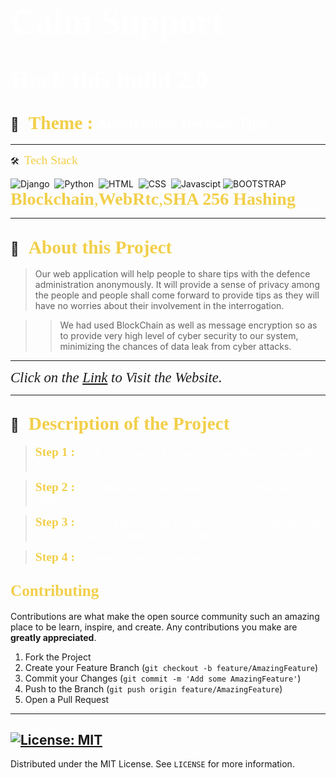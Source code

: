 # <span style="color:#fff; font-family: 'Bebas Neue'; font-size: 2em;">**Calm Support** </span>

# <span style="color:#fff; font-family: 'Bebas Neue'; font-size: 1.4em;">**Hack this build 2.0** </span>

##  💼 &nbsp; <span style="color: #f2cf4a; font-family: Babas; font-size: 1.4em;">**Theme :**</span><span style="color:#fff; font-family: 'Bebas Neue'; font-size: 1.2em;">  Anonymous Defence Tips
</span>

----

 🛠 &nbsp;<span style="color: #f2cf4a; font-family: Babas; font-size: 1.4em;">Tech Stack
</span>

![Django](https://img.shields.io/badge/django%20-%23092E20.svg?&style=for-the-badge&logo=django&logoColor=white)&nbsp;
![Python](https://img.shields.io/badge/python%20-%2314354C.svg?&style=for-the-badge&logo=python&logoColor=white)&nbsp;
![HTML](https://img.shields.io/badge/html5%20-%23E34F26.svg?&style=for-the-badge&logo=html5&logoColor=white)&nbsp;
![CSS](https://img.shields.io/badge/css3%20-%231572B6.svg?&style=for-the-badge&logo=css3&logoColor=white)&nbsp;
![Javascipt](https://img.shields.io/badge/javascript%20-%23323330.svg?&style=for-the-badge&logo=javascript&logoColor=%23F7DF1E)
![BOOTSTRAP](https://img.shields.io/badge/Bootstrap-563D7C?style=for-the-badge&logo=bootstrap&logoColor=white)
<span style="color: #f2cf4a; font-family: Babas; font-size: 2.0em;">**Blockchain**,**WebRtc**,**SHA 256 Hashing**</span>

----


## 🔭 &nbsp; <span style="color: #f2cf4a; font-family: Babas; font-size: 1.4em;">About this Project
</span>

>Our web application will help people to share tips with the defence administration anonymously. It will provide a sense of privacy among the people and people shall come forward to provide tips as they will have no worries about their involvement in the interrogation.

>>We had used BlockChain as well as message encryption so as to provide very high level of cyber security to our system, minimizing the chances of data leak from cyber attacks. 

</span>

----

<span style="font-family: times, serif; font-size:17pt; font-style:italic">Click on the 
[Link](http://lovekesh.pythonanywhere.com/)
to Visit the Website.</span>

----

## 🔭 &nbsp; <span style="color: #f2cf4a; font-family: Babas; font-size: 1.4em;">Description of the Project
</span>

><span style="color: #f2cf4a; font-family: Babas; font-size: 1.4em;">**Step 1 :**</span><span style="color:#fff; font-family: 'Bebas Neue'; font-size: 1.2em;">  Fetch tips of user via website - either video/picture, audio or text.
</span>

><span style="color: #f2cf4a; font-family: Babas; font-size: 1.4em;">**Step 2 :**</span><span style="color:#fff; font-family: 'Bebas Neue'; font-size: 1.2em;">  Encrypting the messages that can be decrypted only by admin having the required keys

</span>

><span style="color: #f2cf4a; font-family: Babas; font-size: 1.4em;">**Step 3 :**</span><span style="color:#fff; font-family: 'Bebas Neue'; font-size: 1.2em;">  Decoding the message by admin and marking the message as spam or valid and taking required actions.

</span>

><span style="color: #f2cf4a; font-family: Babas; font-size: 1.4em;">**Step 4 :**</span><span style="color:#fff; font-family: 'Bebas Neue'; font-size: 1.2em;">  Automatic deletion of messages after 24 hours.

</span>

<!-- CONTRIBUTING -->

## <span style="color: #f2cf4a; font-family: Babas; font-size: 1.2em;">Contributing
</span>

Contributions are what make the open source community such an amazing place to be learn, inspire, and create. Any contributions you make are **greatly appreciated**.

1. Fork the Project
2. Create your Feature Branch (`git checkout -b feature/AmazingFeature`)
3. Commit your Changes (`git commit -m 'Add some AmazingFeature'`)
4. Push to the Branch (`git push origin feature/AmazingFeature`)
5. Open a Pull Request
----
<!-- LICENSE -->
## [![License: MIT](https://img.shields.io/badge/License-MIT-yellow.svg)](https://opensource.org/licenses/MIT)    

Distributed under the MIT License. See `LICENSE` for more information.












